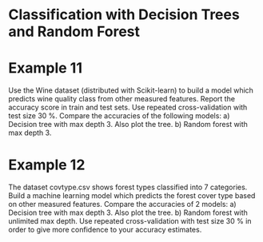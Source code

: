 # Classification with Decision Trees and Random Forest

# Example 11
Use the Wine dataset (distributed with Scikit-learn) to build a model which predicts wine quality class from other measured features. Report the accuracy score in train and test sets. Use repeated cross-validation with test size 30 %. Compare the accuracies of the following models: a) Decision tree with max depth 3. Also plot the tree. b) Random forest with max depth 3.

# Example 12
The dataset covtype.csv shows forest types classified into 7 categories. Build a machine learning model which predicts the forest cover type based on other measured features. Compare the accuracies of 2 models:
a) Decision tree with max depth 3. Also plot the tree.
b) Random forest with unlimited max depth.
Use repeated cross-validation with test size 30 % in order to give more confidence to your accuracy estimates.
